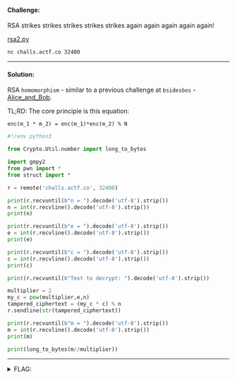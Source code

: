 #### Challenge:

RSA strikes strikes strikes strikes strikes again again again again again!

[rsa2.py](./rsa2.py ":ignore")

`nc challs.actf.co 32400`


---

#### Solution:

RSA `homomorphism` - similar to a previous challenge at `bsidesbos` - [Alice_and_Bob](https://aenniw.github.io/ctf-stash/#/./bsidesbos-2020/README?id=alice_and_bob).

TL;RD: The core principle is this equation:

```
enc(m_1 * m_2) = enc(m_1)*enc(m_2) % N
```


```python
#!/env python3

from Crypto.Util.number import long_to_bytes

import gmpy2
from pwn import *
from struct import *

r = remote('challs.actf.co', 32400)

print(r.recvuntil(b"n = ").decode('utf-8').strip())
n = int(r.recvline().decode('utf-8').strip())
print(n)

print(r.recvuntil(b"e = ").decode('utf-8').strip())
e = int(r.recvline().decode('utf-8').strip())
print(e)

print(r.recvuntil(b"c = ").decode('utf-8').strip())
c = int(r.recvline().decode('utf-8').strip())
print(c)

print(r.recvuntil(b"Text to decrypt: ").decode('utf-8').strip())

multiplier = 2
my_c = pow(multiplier,e,n)
tampered_ciphertext = (my_c * c) % n
r.sendline(str(tampered_ciphertext))

print(r.recvuntil(b"m = ").decode('utf-8').strip())
m = int(r.recvline().decode('utf-8').strip())
print(m)

print(long_to_bytes(m//multiplier))
```

---

<details><summary>FLAG:</summary>

```
actf{rs4_is_sorta_homom0rphic_50c8d344df58322b}
```

</details>
<br/>
